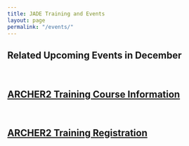```yaml
---
title: JADE Training and Events
layout: page
permalink: "/events/"
---
```



## Related Upcoming Events in December 
<br>

## [ARCHER2 Training Course Information](https://www.archer2.ac.uk/training/courses/221213-modern-fortran/)
<br>

## [ARCHER2 Training Registration](https://www.archer2.ac.uk/training/#upcoming-training)
